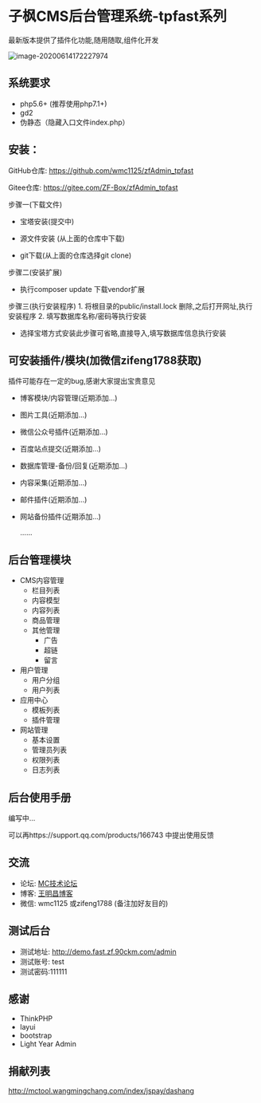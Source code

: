 # 子枫CMS后台管理系统-tpfast系列
最新版本提供了插件化功能,随用随取,组件化开发

![image-20200614172227974](http://oss1.wangmingchang.com/mac/MdImd/image-20200614172227974.png)

## 系统要求
 + php5.6+ (推荐使用php7.1+)
 + gd2
 + 伪静态（隐藏入口文件index.php）

## 安装： 
GitHub仓库:  https://github.com/wmc1125/zfAdmin_tpfast

Gitee仓库:  https://gitee.com/ZF-Box/zfAdmin_tpfast

步骤一(下载文件)
+  宝塔安装(提交中)

+  源文件安装 (从上面的仓库中下载)

+ git下载(从上面的仓库选择git clone)

步骤二(安装扩展)
+ 执行composer update 下载vendor扩展

步骤三(执行安装程序)
	1. 将根目录的public/install.lock 删除,之后打开网址,执行安装程序
	2. 填写数据库名称/密码等执行安装
+ 选择宝塔方式安装此步骤可省略,直接导入,填写数据库信息执行安装

  

## 可安装插件/模块(加微信zifeng1788获取)
插件可能存在一定的bug,感谢大家提出宝贵意见

+ 博客模块/内容管理(近期添加...)

+ 图片工具(近期添加...)

+ 微信公众号插件(近期添加...)

+ 百度站点提交(近期添加...)

+ 数据库管理-备份/回复(近期添加...)

+ 内容采集(近期添加...)

+ 邮件插件(近期添加...)

+ 网站备份插件(近期添加...)

    ......



## 后台管理模块
 + CMS内容管理
    + 栏目列表
    + 内容模型
    + 内容列表
    + 商品管理
    + 其他管理
       + 广告
       + 超链
       + 留言
 + 用户管理
    + 用户分组
    + 用户列表
 + 应用中心
    + 模板列表
    + 插件管理
 + 网站管理
    + 基本设置
    + 管理员列表
    + 权限列表
    + 日志列表

## 后台使用手册
编写中...

可以再https://support.qq.com/products/166743    中提出使用反馈

## 交流
+ 论坛: [MC技术论坛](http://bbs.wangmingchang.com/forum.php?mod=forumdisplay&fid=77 "MC技术论坛")
+ 博客: [王明昌博客](http://www.wangmingchang.com/ "王明昌博客")
+ 微信: wmc1125 或zifeng1788  (备注加好友目的)

## 测试后台
+ 测试地址: http://demo.fast.zf.90ckm.com/admin
+ 测试账号: test
+ 测试密码:111111

## 感谢
 + ThinkPHP
 + layui
 + bootstrap
 + Light Year Admin

 ## 捐献列表

http://mctool.wangmingchang.com/index/jspay/dashang
